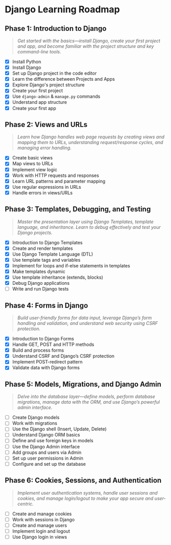 # Django Learning Roadmap

## Phase 1: Introduction to Django
> *Get started with the basics—install Django, create your first project and app, and become familiar with the project structure and key command-line tools.*

- [x] Install Python
- [x] Install Django
- [x] Set up Django project in the code editor
- [x] Learn the difference between Projects and Apps
- [x] Explore Django's project structure
- [x] Create your first project
- [x] Use `django-admin` & `manage.py` commands
- [x] Understand app structure
- [x] Create your first app

## Phase 2: Views and URLs
> *Learn how Django handles web page requests by creating views and mapping them to URLs, understanding request/response cycles, and managing error handling.*

- [x] Create basic views
- [x] Map views to URLs
- [x] Implement view logic
- [x] Work with HTTP requests and responses
- [x] Learn URL patterns and parameter mapping
- [x] Use regular expressions in URLs
- [x] Handle errors in views/URLs

## Phase 3: Templates, Debugging, and Testing
> *Master the presentation layer using Django Templates, template language, and inheritance. Learn to debug effectively and test your Django projects.*

- [x] Introduction to Django Templates
- [x] Create and render templates
- [x] Use Django Template Language (DTL)
- [x] Use template tags and variables
- [x] Implement for loops and if-else statements in templates
- [x] Make templates dynamic
- [x] Use template inheritance (extends, blocks)
- [x] Debug Django applications
- [ ] Write and run Django tests

## Phase 4: Forms in Django
> *Build user-friendly forms for data input, leverage Django’s form handling and validation, and understand web security using CSRF protection.*

- [x] Introduction to Django Forms
- [x] Handle GET, POST and HTTP methods
- [x] Build and process forms
- [x] Understand CSRF and Django’s CSRF protection
- [x] Implement POST-redirect pattern
- [x] Validate data with Django forms

## Phase 5: Models, Migrations, and Django Admin
> *Delve into the database layer—define models, perform database migrations, manage data with the ORM, and use Django’s powerful admin interface.*

- [ ] Create Django models
- [ ] Work with migrations
- [ ] Use the Django shell (Insert, Update, Delete)
- [ ] Understand Django ORM basics
- [ ] Define and use foreign keys in models
- [ ] Use the Django Admin interface
- [ ] Add groups and users via Admin
- [ ] Set up user permissions in Admin
- [ ] Configure and set up the database

## Phase 6: Cookies, Sessions, and Authentication
> *Implement user authentication systems, handle user sessions and cookies, and manage login/logout to make your app secure and user-centric.*

- [ ] Create and manage cookies
- [ ] Work with sessions in Django
- [ ] Create and manage users
- [ ] Implement login and logout
- [ ] Use Django login in views

